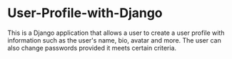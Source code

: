 # User-Profile-with-Django
This is a Django application that allows a user to create a user profile with information such as the user's name, bio, avatar and more. The user can also change passwords provided it meets certain criteria.
